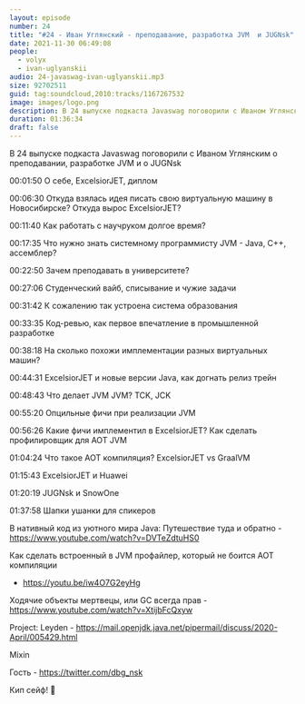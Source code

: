 ```yaml
---
layout: episode
number: 24
title: "#24 - Иван Углянский - преподавание, разработка JVM  и JUGNsk"
date: 2021-11-30 06:49:08
people:
  - volyx
  - ivan-uglyanskii
audio: 24-javaswag-ivan-uglyanskii.mp3
size: 92702511
guid: tag:soundcloud,2010:tracks/1167267532
image: images/logo.png
description: В 24 выпуске подкаста Javaswag поговорили с Иваном Углянским о преподавании, разработке JVM и о JUGNsk
duration: 01:36:34
draft: false
---
```


В 24 выпуске подкаста Javaswag поговорили с Иваном Углянским о преподавании, разработке JVM и о JUGNsk



00:01:50 О себе, ExcelsiorJET, диплом

00:06:30 Откуда взялась идея писать свою виртуальную машину в Новосибирске? Откуда вырос ExcelsiorJET?

00:11:40 Как работать с научруком долгое время?

00:17:35 Что нужно знать системному программисту JVM - Java, С++, ассемблер?

00:22:50 Зачем преподавать в университете?

00:27:06 Студенческий вайб, списывание и чужие задачи

00:31:42 К сожалению так устроена система образования

00:33:35 Код-ревью, как первое впечатление в промышленной разработке

00:38:18 На сколько похожи имплементации разных виртуальных машин?

00:44:31 ExcelsiorJET и новые версии Java, как догнать релиз трейн

00:48:43 Что делает JVM JVM? TCK, JCK

00:55:20 Опцильные фичи при реализации JVM

00:56:26 Какие фичи имплементил в ExcelsiorJET? Как сделать профилировщик для AOT JVM

01:04:24 Что такое AOT компиляция? ExcelsiorJET vs GraalVM

01:15:43 ExcelsiorJET и Huawei

01:20:19 JUGNsk и SnowOne

01:37:58 Шапки ушанки для спикеров



В нативный код из уютного мира Java: Путешествие туда и обратно - https://www.youtube.com/watch?v=DVTeZdtuHS0



Как сделать встроенный в JVM профайлер, который не боится AOT компиляции

 - https://youtu.be/iw4O7G2eyHg



Ходячие объекты мертвецы, или GC всегда прав - https://www.youtube.com/watch?v=XtijbFcQxyw



Project: Leyden - https://mail.openjdk.java.net/pipermail/discuss/2020-April/005429.html



Mixin



Гость - https://twitter.com/dbg_nsk



Кип сейф! 🖖